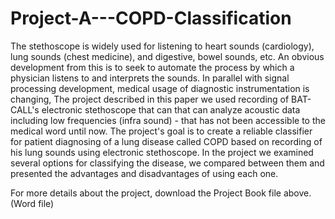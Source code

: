 # Project-A---COPD-Classification
The stethoscope is widely used for listening to heart sounds (cardiology), lung sounds (chest medicine), and digestive, bowel sounds, etc. An obvious development from this is to seek to automate the process by which a physician listens to and interprets the sounds. 
In parallel with signal processing development, medical usage of diagnostic instrumentation is changing, The project described in this paper we used recording of BAT-CALL's electronic stethoscope that can that can analyze acoustic data including low frequencies (infra sound) - that has not been accessible to the medical word until now.
The project's goal is to create a reliable classifier for patient diagnosing of a lung disease called COPD based on recording of his lung sounds using electronic stethoscope.
In the project we examined several options for classifying the disease, we compared between them and presented the advantages and disadvantages of using each one.    

For more details about the project, download the Project Book file above. (Word file)  
